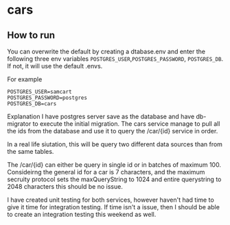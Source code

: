 # cars

## How to run

 You can overwrite the default by creating a dtabase.env and enter the following three env variables `POSTGRES_USER`,`POSTGRES_PASSWORD`, `POSTGRES_DB`. If not, it will use the default .envs.

For example

```
POSTGRES_USER=samcart
POSTGRES_PASSWORD=postgres
POSTGRES_DB=cars
```

Explanation
I have postgres server save as the database and have db-migrator to execute the initial migration. The cars service manage to pull all the ids from the database and use it to query the /car/{id} service in order. 

In a real life siutation, this will be query two different data sources than from the same tables.

The /car/{id} can either be query in single id or in batches of maximum 100. Consideirng the general id for a car is 7 characters, and the maximum secruity protocol sets the maxQueryString to 1024 and entire querystring to 2048 characters this should be no issue. 

I have created unit testing for both services, however haven't had time to give it time for integration testing. If time isn't a issue, then I should be able to create an integration testing this weekend as well.